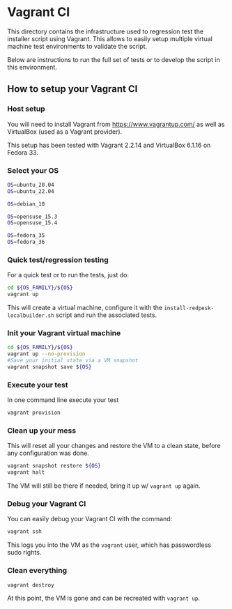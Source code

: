 # Vagrant CI

This directory contains the infrastructure used to regression test the installer
script using Vagrant. This allows to easily setup multiple virtual machine test
environments to validate the script.

Below are instructions to run the full set of tests or to develop the script in
this environment.

## How to setup your Vagrant CI

### Host setup

You will need to install Vagrant from https://www.vagrantup.com/ as well as
VirtualBox (used as a Vagrant provider).

This setup has been tested with Vagrant 2.2.14 and VirtualBox 6.1.16 on Fedora
33.

### Select your OS

```bash
OS=ubuntu_20.04
OS=ubuntu_22.04

OS=debian_10

OS=opensuse_15.3
OS=opensuse_15.4

OS=fedora_35
OS=fedora_36
```

### Quick test/regression testing

For a quick test or to run the tests, just do:

```bash
cd ${OS_FAMILY}/${OS}
vagrant up
```

This will create a virtual machine, configure it with the `install-redpesk-localbuilder.sh` script and run the
associated tests.

### Init your Vagrant virtual machine

```bash
cd ${OS_FAMILY}/${OS}
vagrant up --no-provision
#Save your initial state via a VM snapshot
vagrant snapshot save ${OS}
```

### Execute your test

In one command line execute your test

```bash
vagrant provision
```

### Clean up your mess

This will reset all your changes and restore the VM to a clean state, before any
configuration was done.

```bash
vagrant snapshot restore ${OS}
vagrant halt
```

The VM will still be there if needed, bring it up w/ `vagrant up` again.

### Debug your Vagrant CI

You can easily debug your Vagrant CI with the command:

```bash
vagrant ssh
```

This logs you into the VM as the `vagrant` user, which has passwordless sudo rights.

### Clean everything

```bash
vagrant destroy
```

At this point, the VM is gone and can be recreated with `vagrant up`.
